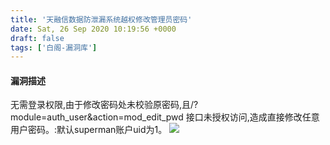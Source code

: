```yaml
---
title: '天融信数据防泄漏系统越权修改管理员密码'
date: Sat, 26 Sep 2020 10:19:56 +0000
draft: false
tags: ['白阁-漏洞库']
---
```


#### 漏洞描述

⽆需登录权限,由于修改密码处未校验原密码,且/?module=auth\_user&action=mod\_edit\_pwd 接⼝未授权访问,造成直接修改任意⽤户密码。:默认superman账户uid为1。 [![](https://www.bylibrary.cn/wp-content/uploads/2020/09/wp_editor_md_28ca86e7fa8b1255f8c47fbc66b1fd85.jpg)](https://www.bylibrary.cn/wp-content/uploads/2020/09/wp_editor_md_28ca86e7fa8b1255f8c47fbc66b1fd85.jpg)